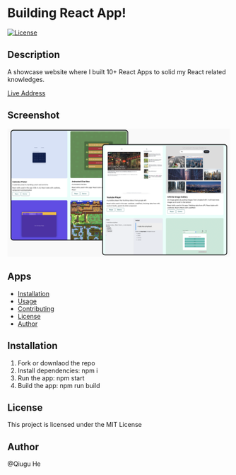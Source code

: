 # Building React App! 

[![License](https://img.shields.io/badge/license-MIT-blue.svg)](https://opensource.org/licenses/MIT)

## Description

A showcase website where I built 10+ React Apps to solid my React related knowledges. 

[Live Address](https://react-home-zeta.vercel.app/)

## Screenshot

![BuildReactApps](https://github.com/Qiugu-He/ReactHome/blob/master/public/Screenshoot.png)

## Apps

- [Installation](#installation)
- [Usage](#usage)
- [Contributing](#contributing)
- [License](#license)
- [Author](#Author)

## Installation

1. Fork or downlaod the repo
2. Install dependencies: npm i
3. Run the app: npm start
4. Build the app: npm run build

## License

This project is licensed under the MIT License

## Author

@Qiugu He